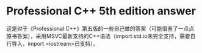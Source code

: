 # Professional C++ 5th edition answer

这是对于《Professional C++》第五版的一些自己做的答案（可能借鉴了一点点原书答案），采用MSVC最新支持的C++语法（import std.io未完全支持，需要自行导入，import \<iostream\>已支持）。
